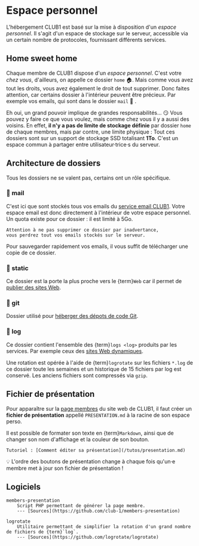 Espace personnel
================

L'hébergement CLUB1 est basé sur la mise à disposition d'un *espace personnel*.
Il s'agit d'un espace de stockage sur le serveur, accessible via un certain
nombre de protocoles, fournissant différents services.


Home sweet home
---------------

Chaque membre de CLUB1 dispose d'un *espace personnel*.
C'est votre *chez vous*, d'ailleurs, on appelle ce dossier `home` 🏠.
Mais comme vous avez tout les droits, vous avez également le droit de tout supprimer.
Donc faites attention, car certains dossier à l'intérieur peuvent être précieux.
Par exemple vos emails, qui sont dans le dossier `mail` 🤯 .

Eh oui, un grand pouvoir implique de grandes responsabilités... 😏
Vous pouvez y faire ce que vous voulez, mais comme chez vous il y a aussi des voisins.
En effet, **il n'y a pas de limite de stockage définie** par dossier `home` de chaque membres,
mais par contre, une limite physique :
Tout ces dossiers sont sur un support de stockage SSD totalisant **1To**.
C'est un espace commun à partager entre utilisateur&middot;trice&middot;s du serveur.


Architecture de dossiers
------------------------

Tous les dossiers ne se valent pas, certains ont un rôle spécifique.

### 📁 mail

C'est ici que sont stockés tous vos emails du [service email CLUB1](/services/email.md).
Votre espace email est donc directement à l'intérieur de votre espace personnel.
Un quota existe pour ce dossier : il est limité à 5Go.

```{danger}
Attention à ne pas supprimer ce dossier par inadvertance,
vous perdrez tout vos emails stockés sur le serveur.
```

Pour sauvegarder rapidement vos emails,
il vous suffit de télécharger une copie de ce dossier.

### 📁 static

Ce dossier est la porte la plus proche vers le {term}`Web`
car il permet de [publier des sites Web](../services/web.md#dossier-static).

### 📁 git

Dossier utilisé pour [héberger des dépots de code Git](/services/git.md).

### 📁 log

Ce dossier contient l'ensemble des {term}`logs <log>` produits par les services.
Par exemple ceux des [sites Web dynamiques](../services/web.md#sites-web-dynamiques).

Une rotation est opérée à l'aide de {term}`logrotate` sur les fichiers `*.log` de ce dossier toute les semaines
et un historique de 15 fichiers par log est conservé.
Les anciens fichiers sont compressés via `gzip`.

Fichier de présentation
-----------------------

Pour apparaître sur la [page membres](https://club1.fr/membres) du site web de CLUB1,
il faut créer un **fichier de présentation** appellé `PRESENTATION.md` à la racine de son espace perso.

Il est possible de formater son texte en {term}`Markdown`,
ainsi que de changer son nom d'affichage et la couleur de son bouton.

```{admonition} Voir aussi
Tutoriel : [Comment éditer sa présentation](/tutos/presentation.md)
```

💡 L'ordre des boutons de présentation change à chaque fois qu'un&middot;e membre met à jour
son fichier de présentation !

Logiciels
---------

```{glossary}
members-presentation
    Script PHP permettant de générer la page membre.
    --- [Sources](https://github.com/club-1/members-presentation)

logrotate
    Utilitaire permettant de simplifier la rotation d'un grand nombre de fichiers de {term}`log`.
    --- [Sources](https://github.com/logrotate/logrotate)
```
